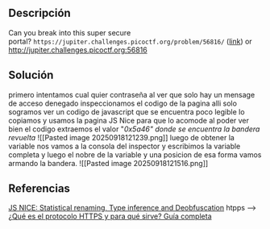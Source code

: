 ## Descripción
Can you break into this super secure portal? `https://jupiter.challenges.picoctf.org/problem/56816/` ([link](https://jupiter.challenges.picoctf.org/problem/56816/)) or http://jupiter.challenges.picoctf.org:56816
## Solución
primero intentamos cual quier contraseña al ver que solo hay un mensage de acceso denegado inspeccionamos el codigo de la pagina alli solo sogramos ver un codigo de javascript que se encuentra poco legible lo copiamos y usamos la pagina JS Nice para que lo acomode al poder ver bien el codigo extraemos el valor "_0x5a46" donde se encuentra la bandera revuelta_
![[Pasted image 20250918121239.png]]
luego de obtener la variable nos vamos a la consola del inspector y escribimos la variable completa y luego el nobre de la variable y una posicion de esa forma vamos armando la bandera.
 ![[Pasted image 20250918121516.png]]
## Referencias
[JS NICE: Statistical renaming, Type inference and Deobfuscation](http://jsnice.org/)
htpps --> [¿Qué es el protocolo HTTPS y para qué sirve? Guía completa](https://www.siteground.es/blog/que-es-https-y-para-que-sirve-guia-completa/)